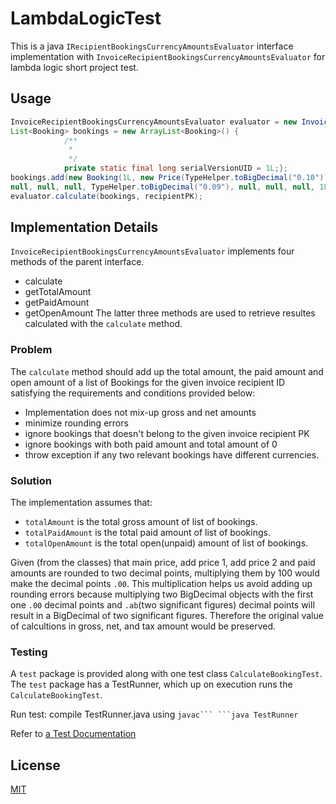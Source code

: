 # LambdaLogicTest
This is a java ```IRecipientBookingsCurrencyAmountsEvaluator``` interface implementation with 
```InvoiceRecipientBookingsCurrencyAmountsEvaluator``` for lambda logic short project test.

## Usage

```java
InvoiceRecipientBookingsCurrencyAmountsEvaluator evaluator = new InvoiceRecipientBookingsCurrencyAmountsEvaluator(); 
List<Booking> bookings = new ArrayList<Booking>() {
			/**
			 * 
			 */
			private static final long serialVersionUID = 1L;};
bookings.add(new Booking(1L, new Price(TypeHelper.toBigDecimal("0.10"), "usd", TypeHelper.toBigDecimal("19"), false), 
null, null, null, TypeHelper.toBigDecimal("0.09"), null, null, null, 1L, null));
evaluator.calculate(bookings, recipientPK);

```

## Implementation Details
```InvoiceRecipientBookingsCurrencyAmountsEvaluator``` implements four methods of the parent interface.
- calculate
- getTotalAmount
- getPaidAmount
- getOpenAmount
The latter three methods are used to retrieve resultes calculated with the ```calculate``` method.

### Problem
The ```calculate``` method should add up the total amount, the paid amount and open amount of a list of Bookings
for the given invoice recipient ID satisfying the requirements and conditions provided below:
 - Implementation does not mix-up gross and net amounts
 - minimize rounding errors
 - ignore bookings that doesn't belong to the given invoice recipient PK
 - ignore bookings with both paid amount and total amount of 0
 - throw exception if any two relevant bookings have different currencies.
### Solution
The implementation assumes that:
 - ```totalAmount``` is the total gross amount of list of bookings.
 - ```totalPaidAmount``` is the total paid amount of list of bookings.
 - ```totalOpenAmount``` is the total open(unpaid) amount of list of bookings.

Given (from the classes) that main price, add price 1, add price 2 and paid amounts are rounded to two decimal points,
multiplying them by 100 would make the decimal points ```.00```. This multiplication helps us avoid adding up rounding errors
because multiplying two BigDecimal objects with the first one ```.00``` decimal points and ```.ab```(two significant figures) decimal
points will result in a BigDecimal of two significant figures. Therefore the original value of calcultions in gross, net, and 
tax amount would be preserved.
### Testing
A ```test``` package is provided along with one test class ```CalculateBookingTest```. The ```test``` package has a TestRunner, 
which up on execution runs the ```CalculateBookingTest```.

Run test: 
compile TestRunner.java using ``javac```
```java TestRunner``

Refer to [a Test Documentation](TestDocumentation.md)

## License
[MIT](https://choosealicense.com/licenses/mit/)
